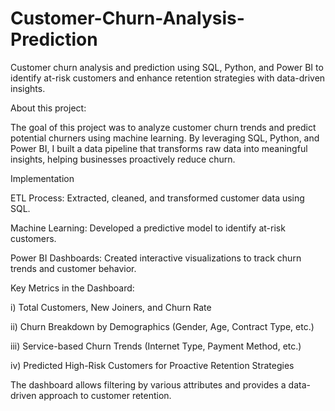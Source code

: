 # Customer-Churn-Analysis-Prediction
Customer churn analysis and prediction using SQL, Python, and Power BI to identify at-risk customers and enhance retention strategies with data-driven insights.


About this project:

The goal of this project was to analyze customer churn trends and predict potential churners using machine learning. By leveraging SQL, Python, and Power BI, I built a data pipeline that transforms raw data into meaningful insights, helping businesses proactively reduce churn.




Implementation

ETL Process: Extracted, cleaned, and transformed customer data using SQL.

Machine Learning: Developed a predictive model to identify at-risk customers.

Power BI Dashboards: Created interactive visualizations to track churn trends and customer behavior.




Key Metrics in the Dashboard:

i) Total Customers, New Joiners, and Churn Rate

ii) Churn Breakdown by Demographics (Gender, Age, Contract Type, etc.)

iii) Service-based Churn Trends (Internet Type, Payment Method, etc.)

iv) Predicted High-Risk Customers for Proactive Retention Strategies


The dashboard allows filtering by various attributes and provides a data-driven approach to customer retention.

